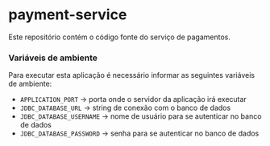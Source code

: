 # payment-service
Este repositório contém o código fonte do serviço de pagamentos.

### Variáveis de ambiente

Para executar esta aplicação é necessário informar as seguintes variáveis de ambiente:

- `APPLICATION_PORT` -> porta onde o servidor da aplicação irá executar
- `JDBC_DATABASE_URL` -> string de conexão com o banco de dados
- `JDBC_DATABASE_USERNAME` -> nome de usuário para se autenticar no banco de dados
- `JDBC_DATABASE_PASSWORD` -> senha para se autenticar no banco de dados